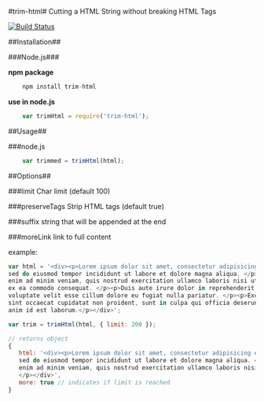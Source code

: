 #trim-html#
Cutting a HTML String without breaking HTML Tags

[![Build Status](https://travis-ci.org/brankosekulic/trimHtml.svg?branch=master)](https://travis-ci.org/brankosekulic/trimHtml)

##Installation##

###Node.js###

**npm package**
```js
    npm install trim-html
```

**use in node.js**
```js
    var trimHtml = require('trim-html');
```
##Usage##

###node.js
```js
    var trimmed = trimHtml(html);
 ```
##Options##

###limit
Char limit (default 100)

###preserveTags
Strip HTML tags (default true)

###suffix
string that will be appended at the end

###moreLink
link to full content

example:
```js
var html = '<div><p>Lorem ipsum dolor sit amet, consectetur adipisicing elit,
sed do eiusmod tempor incididunt ut labore et dolore magna aliqua. </p><p>Ut
enim ad minim veniam, quis nostrud exercitation ullamco laboris nisi ut aliquip
ex ea commodo consequat. </p><p>Duis aute irure dolor in reprehenderit in
voluptate velit esse cillum dolore eu fugiat nulla pariatur. </p><p>Excepteur
sint occaecat cupidatat non proident, sunt in culpa qui officia deserunt mollit
anim id est laborum.</p></div>';
```
```js
var trim = trimHtml(html, { limit: 200 });
```
```js
// returns object
{
   html: '<div><p>Lorem ipsum dolor sit amet, consectetur adipisicing elit,
   sed do eiusmod tempor incididunt ut labore et dolore magna aliqua. </p><p>Ut
   enim ad minim veniam, quis nostrud exercitation ullamco laboris nisi ut...
   </p></div>',
   more: true // indicates if limit is reached
}
```